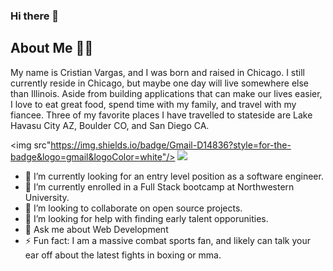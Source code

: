 ### Hi there 👋


## About Me :pilot:
My name is Cristian Vargas, and I was born and raised in Chicago. I still currently reside in Chicago, but maybe one day will live somewhere else than Illinois. Aside from building applications that can make our lives easier, I love to eat great food, spend time with my family, and travel with my fiancee. Three of my favorite places I have travelled to stateside are Lake Havasu City AZ, Boulder CO, and San Diego CA. 

<img src"https://img.shields.io/badge/Gmail-D14836?style=for-the-badge&logo=gmail&logoColor=white"/> 
<img src="https://img.shields.io/badge/LinkedIn-0077B5?style=for-the-badge&logo=linkedin&logoColor=white"/>

- 🔭 I’m currently looking for an entry level position as a software engineer. 
- 🌱 I’m currently enrolled in a Full Stack bootcamp at Northwestern University.
- 👯 I’m looking to collaborate on open source projects.
- 🤔 I’m looking for help with finding early talent opporunities.
- 💬 Ask me about Web Development
- ⚡ Fun fact: I am a massive combat sports fan, and likely can talk your ear off about the latest fights in boxing or mma. 

